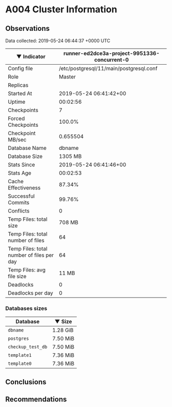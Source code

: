 # A004 Cluster Information #

## Observations ##
Data collected: 2019-05-24 06:44:37 +0000 UTC  

|&#9660;&nbsp;Indicator | runner-ed2dce3a-project-9951336-concurrent-0 |
|--------|-------|
|Config file |/etc/postgresql/11/main/postgresql.conf|
|Role |Master|
|Replicas ||
|Started At |2019-05-24&nbsp;06:41:42+00|
|Uptime |00:02:56|
|Checkpoints |7|
|Forced Checkpoints |100.0%|
|Checkpoint MB/sec |0.655504|
|Database Name |dbname|
|Database Size |1305&nbsp;MB|
|Stats Since |2019-05-24&nbsp;06:41:46+00|
|Stats Age |00:02:53|
|Cache Effectiveness |87.34%|
|Successful Commits |99.76%|
|Conflicts |0|
|Temp Files: total size |708&nbsp;MB|
|Temp Files: total number of files |64|
|Temp Files: total number of files per day |64|
|Temp Files: avg file size |11&nbsp;MB|
|Deadlocks |0|
|Deadlocks per day |0|


### Databases sizes ###

| Database | &#9660;&nbsp;Size |
|----------|--------|
| `dbname` | 1.28&nbsp;GiB |
| `postgres` | 7.50&nbsp;MiB |
| `checkup_test_db` | 7.50&nbsp;MiB |
| `template1` | 7.36&nbsp;MiB |
| `template0` | 7.36&nbsp;MiB |


## Conclusions ##


## Recommendations ##

